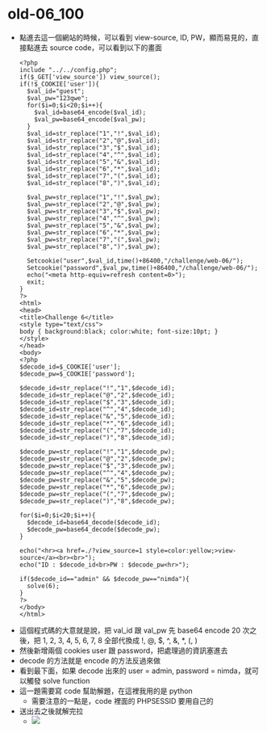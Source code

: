# old-06_100

* 點進去這一個網站的時候，可以看到 view-source, ID, PW，顯而易見的，直接點進去 source code，可以看到以下的畫面
    ```php=
    <?php
    include "../../config.php";
    if($_GET['view_source']) view_source();
    if(!$_COOKIE['user']){
      $val_id="guest";
      $val_pw="123qwe";
      for($i=0;$i<20;$i++){
        $val_id=base64_encode($val_id);
        $val_pw=base64_encode($val_pw);
      }
      $val_id=str_replace("1","!",$val_id);
      $val_id=str_replace("2","@",$val_id);
      $val_id=str_replace("3","$",$val_id);
      $val_id=str_replace("4","^",$val_id);
      $val_id=str_replace("5","&",$val_id);
      $val_id=str_replace("6","*",$val_id);
      $val_id=str_replace("7","(",$val_id);
      $val_id=str_replace("8",")",$val_id);

      $val_pw=str_replace("1","!",$val_pw);
      $val_pw=str_replace("2","@",$val_pw);
      $val_pw=str_replace("3","$",$val_pw);
      $val_pw=str_replace("4","^",$val_pw);
      $val_pw=str_replace("5","&",$val_pw);
      $val_pw=str_replace("6","*",$val_pw);
      $val_pw=str_replace("7","(",$val_pw);
      $val_pw=str_replace("8",")",$val_pw);

      Setcookie("user",$val_id,time()+86400,"/challenge/web-06/");
      Setcookie("password",$val_pw,time()+86400,"/challenge/web-06/");
      echo("<meta http-equiv=refresh content=0>");
      exit;
    }
    ?>
    <html>
    <head>
    <title>Challenge 6</title>
    <style type="text/css">
    body { background:black; color:white; font-size:10pt; }
    </style>
    </head>
    <body>
    <?php
    $decode_id=$_COOKIE['user'];
    $decode_pw=$_COOKIE['password'];

    $decode_id=str_replace("!","1",$decode_id);
    $decode_id=str_replace("@","2",$decode_id);
    $decode_id=str_replace("$","3",$decode_id);
    $decode_id=str_replace("^","4",$decode_id);
    $decode_id=str_replace("&","5",$decode_id);
    $decode_id=str_replace("*","6",$decode_id);
    $decode_id=str_replace("(","7",$decode_id);
    $decode_id=str_replace(")","8",$decode_id);

    $decode_pw=str_replace("!","1",$decode_pw);
    $decode_pw=str_replace("@","2",$decode_pw);
    $decode_pw=str_replace("$","3",$decode_pw);
    $decode_pw=str_replace("^","4",$decode_pw);
    $decode_pw=str_replace("&","5",$decode_pw);
    $decode_pw=str_replace("*","6",$decode_pw);
    $decode_pw=str_replace("(","7",$decode_pw);
    $decode_pw=str_replace(")","8",$decode_pw);

    for($i=0;$i<20;$i++){
      $decode_id=base64_decode($decode_id);
      $decode_pw=base64_decode($decode_pw);
    }

    echo("<hr><a href=./?view_source=1 style=color:yellow;>view-source</a><br><br>");
    echo("ID : $decode_id<br>PW : $decode_pw<hr>");

    if($decode_id=="admin" && $decode_pw=="nimda"){
      solve(6);
    }
    ?>
    </body>
    </html>
    ```
* 這個程式碼的大意就是說，把 val_id 跟 val_pw 先 base64 encode 20 次之後，把 1, 2, 3, 4, 5, 6, 7, 8 全部代換成 !, @, $, ^, &, *, (, )
* 然後新增兩個 cookies user 跟 password，把處理過的資訊塞進去
* decode 的方法就是 encode 的方法反過來做
* 看到最下面，如果 decode 出來的 user = admin, password = nimda，就可以觸發 solve function
* 這一題需要寫 code 幫助解題，在這裡我用的是 python
    * 需要注意的一點是，code 裡面的 PHPSESSID 要用自己的
* 送出去之後就解完拉
    * ![](https://i.imgur.com/ltiUMrT.png)
